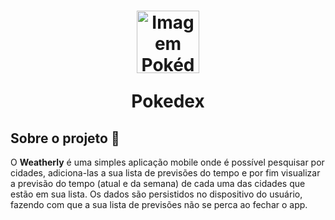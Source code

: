 <h1 align="center">
  <img alt="Imagem Pokédex" titlle="POKÉDEX" src="https://user-images.githubusercontent.com/78046279/174903977-635f6858-2665-4512-ad1e-7a0ee4256853.png" width="100" /><p>Pokedex</p>
</h1>




## Sobre o projeto 💬
O **Weatherly** é uma simples aplicação mobile onde é possível pesquisar por cidades, adiciona-las a sua lista de previsões do tempo e por fim visualizar a previsão do tempo (atual e da semana) de cada uma das cidades que estão em sua lista. Os dados são persistidos no dispositivo do usuário, fazendo com que a sua lista de previsões não se perca ao fechar o app.

